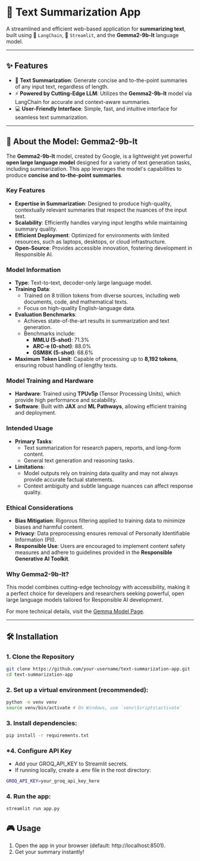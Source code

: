 # 🚀 Text Summarization App

A streamlined and efficient web-based application for **summarizing text**, built using 🧠 `LangChain`, 🌟 `Streamlit`, and the **Gemma2-9b-It** language model.

---

## ✨ Features

- 📝 **Text Summarization**: Generate concise and to-the-point summaries of any input text, regardless of length.
- ⚡ **Powered by Cutting-Edge LLM**: Utilizes the **Gemma2-9b-It** model via LangChain for accurate and context-aware summaries.
- 💻 **User-Friendly Interface**: Simple, fast, and intuitive interface for seamless text summarization.

---

## 🤖 About the Model: Gemma2-9b-It

The **Gemma2-9b-It** model, created by Google, is a lightweight yet powerful **open large language model** designed for a variety of text generation tasks, including summarization. This app leverages the model's capabilities to produce **concise and to-the-point summaries**.

### Key Features

- **Expertise in Summarization**: Designed to produce high-quality, contextually relevant summaries that respect the nuances of the input text.
- **Scalability**: Efficiently handles varying input lengths while maintaining summary quality.
- **Efficient Deployment**: Optimized for environments with limited resources, such as laptops, desktops, or cloud infrastructure.
- **Open-Source**: Provides accessible innovation, fostering development in Responsible AI.

### Model Information

- **Type**: Text-to-text, decoder-only large language model.
- **Training Data**:
  - Trained on 8 trillion tokens from diverse sources, including web documents, code, and mathematical texts.
  - Focus on high-quality English-language data.
- **Evaluation Benchmarks**:
  - Achieves state-of-the-art results in summarization and text generation.
  - Benchmarks include:
    - **MMLU (5-shot)**: 71.3%
    - **ARC-e (0-shot)**: 88.0%
    - **GSM8K (5-shot)**: 68.6%
- **Maximum Token Limit**: Capable of processing up to **8,192 tokens**, ensuring robust handling of lengthy texts.

### Model Training and Hardware

- **Hardware**: Trained using **TPUv5p** (Tensor Processing Units), which provide high performance and scalability.
- **Software**: Built with **JAX** and **ML Pathways**, allowing efficient training and deployment.

### Intended Usage

- **Primary Tasks**:
  - Text summarization for research papers, reports, and long-form content.
  - General text generation and reasoning tasks.
- **Limitations**:
  - Model outputs rely on training data quality and may not always provide accurate factual statements.
  - Context ambiguity and subtle language nuances can affect response quality.

### Ethical Considerations

- **Bias Mitigation**: Rigorous filtering applied to training data to minimize biases and harmful content.
- **Privacy**: Data preprocessing ensures removal of Personally Identifiable Information (PII).
- **Responsible Use**: Users are encouraged to implement content safety measures and adhere to guidelines provided in the **Responsible Generative AI Toolkit**.

### Why Gemma2-9b-It?

This model combines cutting-edge technology with accessibility, making it a perfect choice for developers and researchers seeking powerful, open large language models tailored for Responsible AI development.

For more technical details, visit the [Gemma Model Page](https://huggingface.co/google/gemma-2-9b-it).

---

## 🛠️ Installation

### 1. Clone the Repository

```bash
git clone https://github.com/your-username/text-summarization-app.git
cd text-summarization-app
```

### 2. **Set up a virtual environment (recommended):**

```bash
python -m venv venv
source venv/bin/activate # On Windows, use `venv\Scripts\activate`
```

### 3. **Install dependencies:**

```bash
pip install -r requirements.txt
```

### **\*4. Configure API Key**

- Add your GROQ_API_KEY to Streamlit secrets.
- If running locally, create a .env file in the root directory:

```bash
GROQ_API_KEY=your_groq_api_key_here
```

### 4. **Run the app:**

```bash
streamlit run app.py
```

## 🎮 Usage

1. Open the app in your browser (default: http://localhost:8501).
2. Get your summary instantly!
